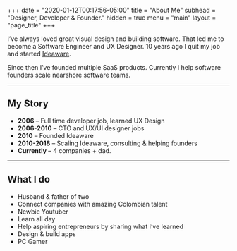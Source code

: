 +++
date = "2020-01-12T00:17:56-05:00"
title = "About Me"
subhead = "Designer, Developer & Founder."
hidden = true
menu = "main"
layout = "page_title"
+++

I’ve always loved great visual design and building software. That led me to become a Software Engineer and UX Designer. 10 years ago I quit my job and started [Ideaware](https://ideaware.co).

Since then I’ve founded multiple SaaS products. Currently I help software founders scale nearshore software teams.

* * *

## My Story

-   **2006** – Full time developer job, learned UX Design
-   **2006-2010** – CTO and UX/UI designer jobs
-   **2010** – Founded Ideaware
-   **2010-2018** – Scaling Ideaware, consulting & helping founders
-   **Currently** – 4 companies + dad.

* * *

## What I do

-   Husband & father of two
-   Connect companies with amazing Colombian talent
-   Newbie Youtuber
-   Learn all day
-   Help aspiring entrepreneurs by sharing what I’ve learned
-   Design & build apps
-   PC Gamer
